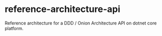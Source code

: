 # reference-architecture-api
Reference architecture for a DDD / Onion Architecture API on dotnet core platform.
